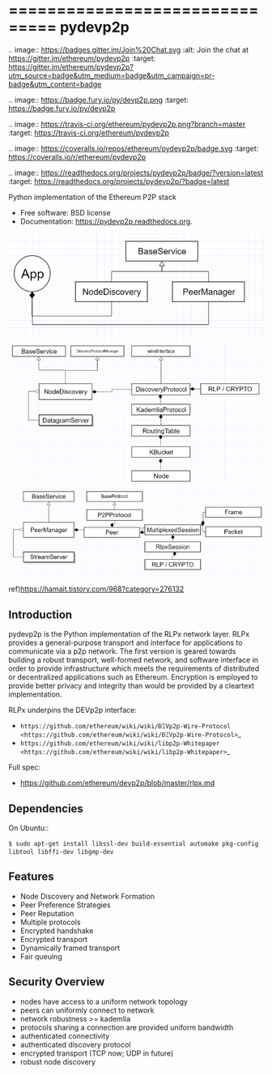===============================
pydevp2p
===============================

.. image:: https://badges.gitter.im/Join%20Chat.svg
   :alt: Join the chat at https://gitter.im/ethereum/pydevp2p
   :target: https://gitter.im/ethereum/pydevp2p?utm_source=badge&utm_medium=badge&utm_campaign=pr-badge&utm_content=badge

.. image:: https://badge.fury.io/py/devp2p.png
    :target: https://badge.fury.io/py/devp2p

.. image:: https://travis-ci.org/ethereum/pydevp2p.png?branch=master
        :target: https://travis-ci.org/ethereum/pydevp2p

.. image:: https://coveralls.io/repos/ethereum/pydevp2p/badge.svg
        :target: https://coveralls.io/r/ethereum/pydevp2p

.. image:: https://readthedocs.org/projects/pydevp2p/badge/?version=latest
        :target: https://readthedocs.org/projects/pydevp2p/?badge=latest


Python implementation of the Ethereum P2P stack

* Free software: BSD license
* Documentation: https://pydevp2p.readthedocs.org.

![app](./image/app.png)
![NodeDiscovery](./image/class_structure_nodeDiscovery.png)
![PeerManager](./image/class_structure_peerManager.png)

ref)https://hamait.tistory.com/968?category=276132


Introduction
------------

pydevp2p is the Python implementation of the RLPx network layer.
RLPx provides a general-purpose transport and interface for applications to communicate via a p2p network. The first version is geared towards building a robust transport, well-formed network, and software interface in order to provide infrastructure which meets the requirements of distributed or decentralized applications such as Ethereum. Encryption is employed to provide better privacy and integrity than would be provided by a cleartext implementation.

RLPx underpins the DEVp2p interface:

* `https://github.com/ethereum/wiki/wiki/ÐΞVp2p-Wire-Protocol <https://github.com/ethereum/wiki/wiki/ÐΞVp2p-Wire-Protocol>`_
* `https://github.com/ethereum/wiki/wiki/libp2p-Whitepaper <https://github.com/ethereum/wiki/wiki/libp2p-Whitepaper>`_

Full spec:

* https://github.com/ethereum/devp2p/blob/master/rlpx.md

Dependencies
------------

On Ubuntu::

    $ sudo apt-get install libssl-dev build-essential automake pkg-config libtool libffi-dev libgmp-dev

Features
--------
* Node Discovery and Network Formation
* Peer Preference Strategies
* Peer Reputation
* Multiple protocols
* Encrypted handshake
* Encrypted transport
* Dynamically framed transport
* Fair queuing

Security Overview
-------------------
* nodes have access to a uniform network topology
* peers can uniformly connect to network
* network robustness >= kademlia
* protocols sharing a connection are provided uniform bandwidth
* authenticated connectivity
* authenticated discovery protocol
* encrypted transport (TCP now; UDP in future)
* robust node discovery
